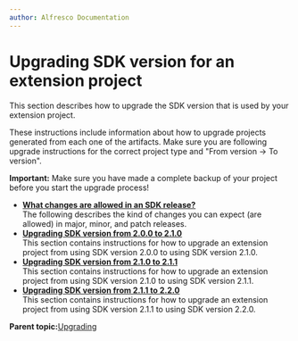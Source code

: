 ```yaml
---
author: Alfresco Documentation
---
```


# Upgrading SDK version for an extension project

This section describes how to upgrade the SDK version that is used by your extension project.

These instructions include information about how to upgrade projects generated from each one of the artifacts. Make sure you are following upgrade instructions for the correct project type and "From version -\> To version".

**Important:** Make sure you have made a complete backup of your project before you start the upgrade process!

-   **[What changes are allowed in an SDK release?](../concepts/alfresco-sdk-upgrading-what-changes-are-allowed-in-release.md)**  
The following describes the kind of changes you can expect \(are allowed\) in major, minor, and patch releases.
-   **[Upgrading SDK version from 2.0.0 to 2.1.0](../concepts/alfresco-sdk-upgrading-sdkversion-200-210.md)**  
This section contains instructions for how to upgrade an extension project from using SDK version 2.0.0 to using SDK version 2.1.0.
-   **[Upgrading SDK version from 2.1.0 to 2.1.1](../concepts/alfresco-sdk-upgrading-sdkversion-210-211.md)**  
This section contains instructions for how to upgrade an extension project from using SDK version 2.1.0 to using SDK version 2.1.1.
-   **[Upgrading SDK version from 2.1.1 to 2.2.0](../concepts/alfresco-sdk-upgrading-sdkversion-211-220.md)**  
This section contains instructions for how to upgrade an extension project from using SDK version 2.1.1 to using SDK version 2.2.0.

**Parent topic:**[Upgrading](../concepts/alfresco-sdk-upgrading.md)


